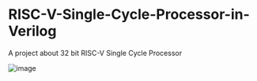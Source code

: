 # RISC-V-Single-Cycle-Processor-in-Verilog
A project about 32 bit RISC-V Single Cycle Processor

![image](https://github.com/pah69/RISC-V-Single-Cycle-Processor-in-Verilog/assets/128297495/3c3c72e9-4acb-4f48-97dd-32b0c393639a)






